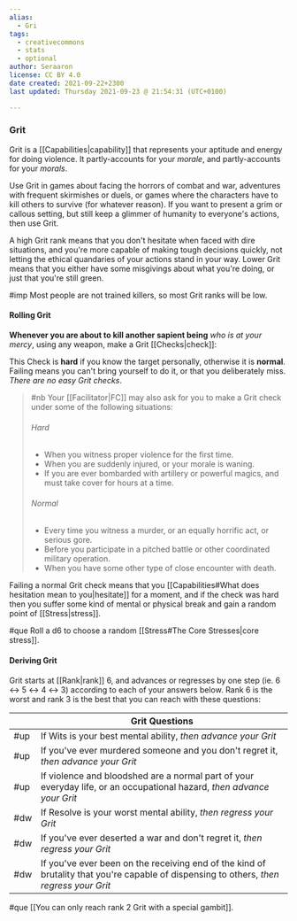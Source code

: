 ```yaml
---
alias:
  - Gri
tags:
  - creativecommons
  - stats
  - optional
author: Seraaron
license: CC BY 4.0
date created: 2021-09-22+2300
last updated: Thursday 2021-09-23 @ 21:54:31 (UTC+0100)

---
```


### Grit

Grit is a [[Capabilities|capability]] that represents your aptitude and energy for doing violence. It partly-accounts for your _morale_, and partly-accounts for your _morals_.

Use Grit in games about facing the horrors of combat and war, adventures with frequent skirmishes or duels, or games where the characters have to kill others to survive (for whatever reason). If you want to present a grim or callous setting, but still keep a glimmer of humanity to everyone's actions, then use Grit.

A high Grit rank means that you don't hesitate when faced with dire situations, and you're more capable of making tough decisions quickly, not letting the ethical quandaries of your actions stand in your way. Lower Grit means that you either have some misgivings about what you're doing, or just that you're still green.

#imp Most people are not trained killers, so most Grit ranks will be low.

#### Rolling Grit

**Whenever you are about to kill another sapient being** _who is at your mercy_, using any weapon, make a Grit [[Checks|check]]:

This Check is **hard** if you know the target personally, otherwise it is **normal**. Failing means you can't bring yourself to do it, or that you deliberately miss. _There are no easy Grit checks_. 

> #nb
> Your [[Facilitator|FC]] may also ask for you to make a Grit check under some of the following situations:
>
> ###### Hard
>
> -   When you witness proper violence for the first time.
> -   When you are suddenly injured, or your morale is waning.
> -   If you are ever bombarded with artillery or powerful magics, and must take cover for hours at a time.
>
> ###### Normal
>
> -   Every time you witness a murder, or an equally horrific act, or serious gore.
> -   Before you participate in a pitched battle or other coordinated military operation.
> -   When you have some other type of close encounter with death.

Failing a normal Grit check means that you [[Capabilities#What does hesitation mean to you|hesitate]] for a moment, and if the check was hard then you suffer some kind of mental or physical break and gain a random point of [[Stress|stress]].

#que Roll a d6 to choose a random [[Stress#The Core Stresses|core stress]].

#### Deriving Grit

Grit starts at [[Rank|rank]] 6, and advances or regresses by one step (ie. 6 ↔ 5 ↔ 4 ↔ 3) according to each of your answers below. Rank 6 is the worst and rank 3 is the best that you can reach with these questions:

|     | Grit Questions                                                                                                                          |
| --- | --------------------------------------------------------------------------------------------------------------------------------------- |
| #up | If Wits is your best mental ability, _then advance your Grit_                                                                           |
| #up | If you've ever murdered someone and you don't regret it, _then advance your Grit_                                                       |
| #up | If violence and bloodshed are a normal part of your everyday life, or an occupational hazard, _then advance your Grit_                  |
| #dw | If Resolve is your worst mental ability, _then regress your Grit_                                                                       |
| #dw | If you've ever deserted a war and don't regret it, _then regress your Grit_                                                             |
| #dw | If you've ever been on the receiving end of the kind of brutality that you're capable of dispensing to others, _then regress your Grit_ |

#que [[You can only reach rank 2 Grit with a special gambit]].
